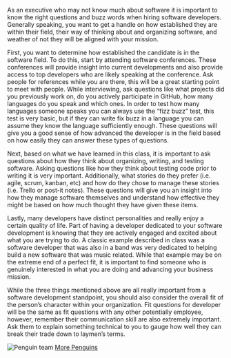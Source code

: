 As an executive who may not know much about software it is important to know the right questions and buzz words when hiring software developers. Generally speaking, you want to get a handle on how established they are within their field, their way of thinking about and organizing software, and weather of not they will be aligned with your mission.  

First, you want to determine how established the candidate is in the software field. To do this, start by attending software conferences. These conferences will provide insight into current developments and also provide access to top developers who are likely speaking at the conference. Ask people for references while you are there, this will be a great starting point to meet with people. While interviewing, ask questions like what projects did you previously work on, do you actively participate in GitHub, how many languages do you speak and which ones.  In order to test how many languages someone speaks you can always use the “fizz buzz” test, this test is very basic, but if they can write fix buzz in a language you can assume they know the language sufficiently enough. These questions will give you a good sense of how advanced the developer is in the field based on how easily they can answer these types of questions.

Next, based on what we have learned in this class, it is important to ask questions about how they think about organizing, writing, and testing software.  Asking questions like how they think about testing code prior to writing it is very important.  Additionally, what stories do they prefer (i.e. agile, scrum, kanban, etc) and how do they chose to manage these stories (i.e. Trello or post-it notes). These questions will give you an insight into how they manage software themselves and understand how effective they might be based on how much thought they have given these items.

Lastly, many developers have distinct personalities and really enjoy a certain quality of life. Part of having a developer dedicated to your software development is knowing that they are actively engaged and excited about what you are trying to do.  A classic example described in class was a software developer that was also in a band was very dedicated to helping build a new software that was music related. While that example may be on the extreme end of a perfect fit, it is important to find someone who is genuinely interested in what you are doing and advancing your business mission.

While the three things mentioned above are all really important from a software development standpoint, you should also consider the overall fit of the person’s character within your organization.  Fit questions for developer will be the same as fit questions with any other potentially employee, however, remember their communication skill are also extremely important.  Ask them to explain something technical to you to gauge how well they can break their trade down to laymen’s terms.


![Penguin team](http://www.cromo.com.uy/wp-content/uploads/2012/11/pinguino.jpg)
[More Penguins](http://www.taringa.net/post/imagenes/18492894/Ping-inos.html)
